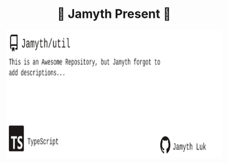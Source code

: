 <!-- built at 2/14/2025, 7:12:58 PM -->
<h1 align="center">
🎉 Jamyth Present 🎉
</h1>
<p align="center">
    <a href="https://github.com/Jamyth/util">
        <img width="1000" height="300" src="./readme.svg" />
    </a>
</p>